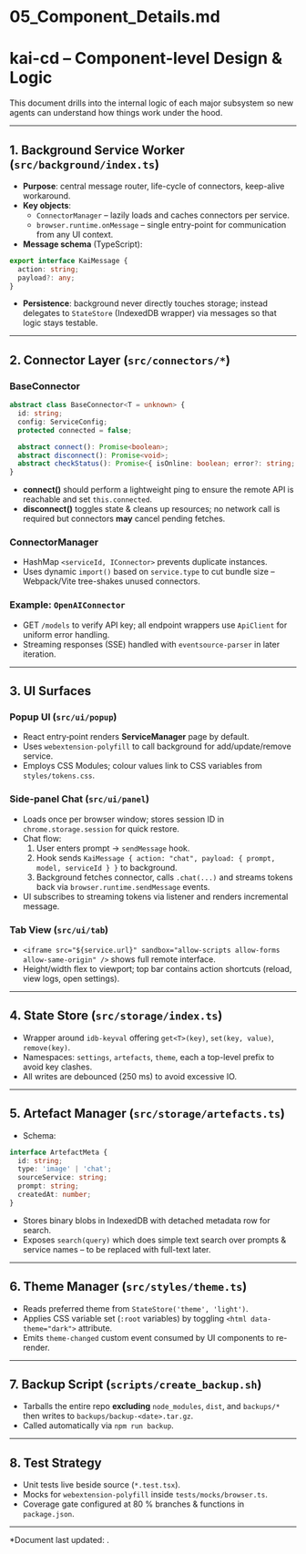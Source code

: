 # 05_Component_Details.md
# kai-cd – Component-level Design & Logic

This document drills into the internal logic of each major subsystem so new agents can understand how things work under the hood.

---
## 1. Background Service Worker (`src/background/index.ts`)
* **Purpose**: central message router, life-cycle of connectors, keep-alive workaround.
* **Key objects**:
  * `ConnectorManager` – lazily loads and caches connectors per service.
  * `browser.runtime.onMessage` – single entry-point for communication from any UI context.
* **Message schema** (TypeScript):
```ts
export interface KaiMessage {
  action: string;
  payload?: any;
}
```
* **Persistence**: background never directly touches storage; instead delegates to `StateStore` (IndexedDB wrapper) via messages so that logic stays testable.

---
## 2. Connector Layer (`src/connectors/*`)
### BaseConnector
```ts
abstract class BaseConnector<T = unknown> {
  id: string;
  config: ServiceConfig;
  protected connected = false;

  abstract connect(): Promise<boolean>;
  abstract disconnect(): Promise<void>;
  abstract checkStatus(): Promise<{ isOnline: boolean; error?: string; details?: T }>;
}
```
* **connect()** should perform a lightweight ping to ensure the remote API is reach­able and set `this.connected`.
* **disconnect()** toggles state & cleans up resources; no network call is required but connectors **may** cancel pending fetches.

### ConnectorManager
* HashMap `<serviceId, IConnector>` prevents duplicate instances.
* Uses dynamic `import()` based on `service.type` to cut bundle size – Webpack/Vite tree-shakes unused connectors.

### Example: `OpenAIConnector`
* GET `/models` to verify API key; all endpoint wrappers use `ApiClient` for uniform error handling.
* Streaming responses (SSE) handled with `eventsource-parser` in later iteration.

---
## 3. UI Surfaces
### Popup UI (`src/ui/popup`)
* React entry‐point renders **ServiceManager** page by default.
* Uses `webextension-polyfill` to call background for add/update/remove service.
* Employs CSS Modules; colour values link to CSS variables from `styles/tokens.css`.

### Side-panel Chat (`src/ui/panel`)
* Loads once per browser window; stores session ID in `chrome.storage.session` for quick restore.
* Chat flow:
  1. User enters prompt → `sendMessage` hook.
  2. Hook sends `KaiMessage { action: "chat", payload: { prompt, model, serviceId } }` to background.
  3. Background fetches connector, calls `.chat(...)` and streams tokens back via `browser.runtime.sendMessage` events.
* UI subscribes to streaming tokens via listener and renders incremental message.

### Tab View (`src/ui/tab`)
* `<iframe src="${service.url}" sandbox="allow-scripts allow-forms allow-same-origin" />` shows full remote interface.
* Height/width flex to viewport; top bar contains action shortcuts (reload, view logs, open settings).

---
## 4. State Store (`src/storage/index.ts`)
* Wrapper around `idb-keyval` offering `get<T>(key)`, `set(key, value)`, `remove(key)`.
* Namespaces: `settings`, `artefacts`, `theme`, each a top-level prefix to avoid key clashes.
* All writes are debounced (250 ms) to avoid excessive IO.

---
## 5. Artefact Manager (`src/storage/artefacts.ts`)
* Schema:
```ts
interface ArtefactMeta {
  id: string;
  type: 'image' | 'chat';
  sourceService: string;
  prompt: string;
  createdAt: number;
}
```
* Stores binary blobs in IndexedDB with detached metadata row for search.
* Exposes `search(query)` which does simple text search over prompts & service names – to be replaced with full-text later.

---
## 6. Theme Manager (`src/styles/theme.ts`)
* Reads preferred theme from `StateStore('theme', 'light')`.
* Applies CSS variable set (`:root` variables) by toggling `<html data-theme="dark">` attribute.
* Emits `theme-changed` custom event consumed by UI components to re-render.

---
## 7. Backup Script (`scripts/create_backup.sh`)
* Tarballs the entire repo **excluding** `node_modules`, `dist`, and `backups/*` then writes to `backups/backup-<date>.tar.gz`.
* Called automatically via `npm run backup`.

---
## 8. Test Strategy
* Unit tests live beside source (`*.test.tsx`).
* Mocks for `webextension-polyfill` inside `tests/mocks/browser.ts`.
* Coverage gate configured at 80 % branches & functions in `package.json`.

---
*Document last updated: <!--timestamp placeholder-->. 